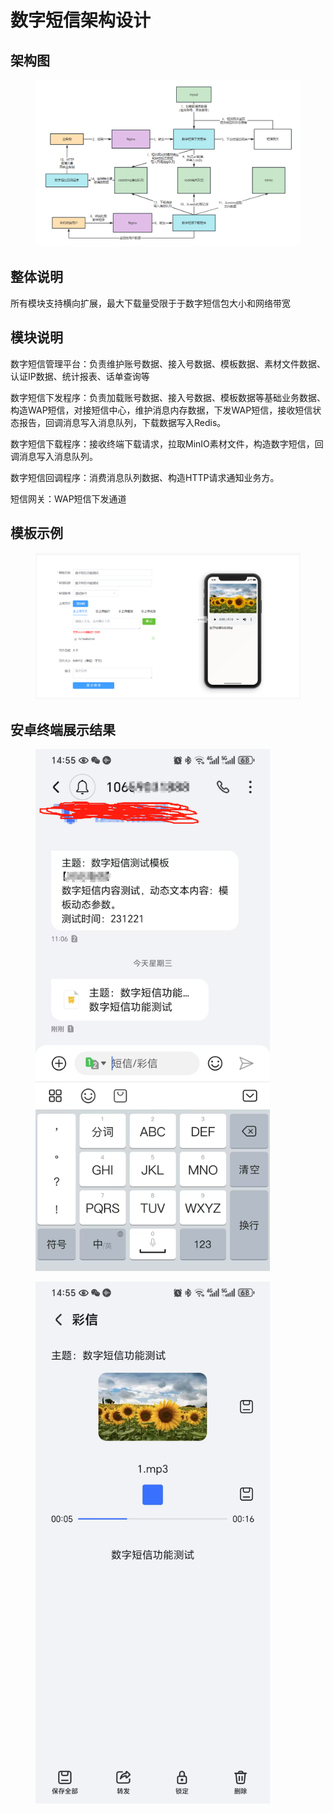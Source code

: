 # 数字短信架构设计

## 架构图

<figure><img src=".gitbook/assets/image (49).png" alt=""><figcaption></figcaption></figure>

## 整体说明

所有模块支持横向扩展，最大下载量受限于于数字短信包大小和网络带宽

## 模块说明

数字短信管理平台：负责维护账号数据、接入号数据、模板数据、素材文件数据、认证IP数据、统计报表、话单查询等

数字短信下发程序：负责加载账号数据、接入号数据、模板数据等基础业务数据、构造WAP短信，对接短信中心，维护消息内存数据，下发WAP短信，接收短信状态报告，回调消息写入消息队列，下载数据写入Redis。

数字短信下载程序：接收终端下载请求，拉取MinIO素材文件，构造数字短信，回调消息写入消息队列。

数字短信回调程序：消费消息队列数据、构造HTTP请求通知业务方。

短信网关：WAP短信下发通道

## 模板示例

<figure><img src=".gitbook/assets/image (2).png" alt=""><figcaption></figcaption></figure>

## 安卓终端展示结果

<figure><img src=".gitbook/assets/image.png" alt="" width="375"><figcaption></figcaption></figure>

<figure><img src=".gitbook/assets/image (1).png" alt="" width="375"><figcaption></figcaption></figure>
